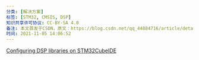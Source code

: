 ```yaml
---
分类: [解决方案]
标签: [STM32, CMSIS, DSP]
知识共享许可协议: CC-BY-SA 4.0
备注: 本文首发于CSDN，原文：https://blog.csdn.net/qq_44884716/article/details/121161817
时间: 2021-11-05 14:06:52
---
```


[Configuring DSP libraries on STM32CubeIDE](https://community.st.com/s/article/configuring-dsp-libraries-on-stm32cubeide)